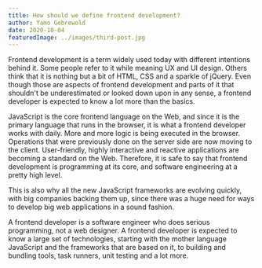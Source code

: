 ```yaml
---
title: How should we define frontend development?
author: Yamo Gebrewold
date: 2020-10-04
featuredImage: ../images/third-post.jpg
---
```


Frontend development is a term widely used today with different intentions behind it. Some people refer to it while meaning UX and UI design. Others think that it is nothing but a bit of HTML, CSS and a sparkle of jQuery.
Even though those are aspects of frontend development and parts of it that shouldn't be underestimated or looked down upon in any sense, a frontend developer is expected to know a lot more than the basics.

JavaScript is the core frontend language on the Web, and since it is the primary language that runs in the browser, it is what a frontend developer works with daily. More and more logic is being executed in the browser. Operations that were previously done on the server side are now moving to the client. User-friendly, highly interactive and reactive applications are becoming a standard on the Web. Therefore, it is safe to say that frontend development is programming at its core, and software engineering at a pretty high level.

This is also why all the new JavaScript frameworks are evolving quickly, with big companies backing them up, since there was a huge need for ways to develop big web applications in a sound fashion.

A frontend developer is a software engineer who does serious programming, not a web designer. A frontend developer is expected to know a large set of technologies, starting with the mother language JavaScript and the frameworks that are based on it, to building and bundling tools, task runners, unit testing and a lot more.